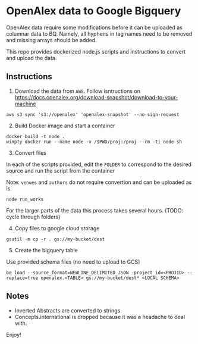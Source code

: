 # OpenAlex data to Google Bigquery

OpenAlex data require some modifications before it can be uploaded as columnar data to BQ. Namely, all hyphens in tag names need to be removed and missing arrays should be added. 

This repo provides dockerized node.js scripts and instructions to convert and upload the data.

## Instructions

1. Download the data from `AWS`. Follow isntructions on https://docs.openalex.org/download-snapshot/download-to-your-machine

```
aws s3 sync 's3://openalex' 'openalex-snapshot' --no-sign-request
```

2. Build Docker image and start a container

```
docker build -t node .
winpty docker run --name node -v /$PWD/proj:/proj --rm -ti node sh
```

3. Convert files

In each of the scripts provided, edit the `FOLDER` to correspond to the desired source and run the script from the container

Note: `venues` and `authors` do not require convertion and can be uploaded as is. 

```
node run_works
```

For the larger parts of the data this process takes several hours. (TODO: cycle through folders)

4. Copy files to google cloud storage

```
gsutil -m cp -r . gs://my-bucket/dest
```

5. Create the bigquery table

Use provided schema files (no need to upload to GCS)

```
bq load --source_format=NEWLINE_DELIMITED_JSON -project_id=<PROJID> --replace=true openalex.<TABLE> gs://my-bucket/dest* <LOCAL SCHEMA>
```

## Notes
- Inverted Abstracts are converted to strings.
- Concepts.international is dropped because it was a headache to deal with.


Enjoy!
